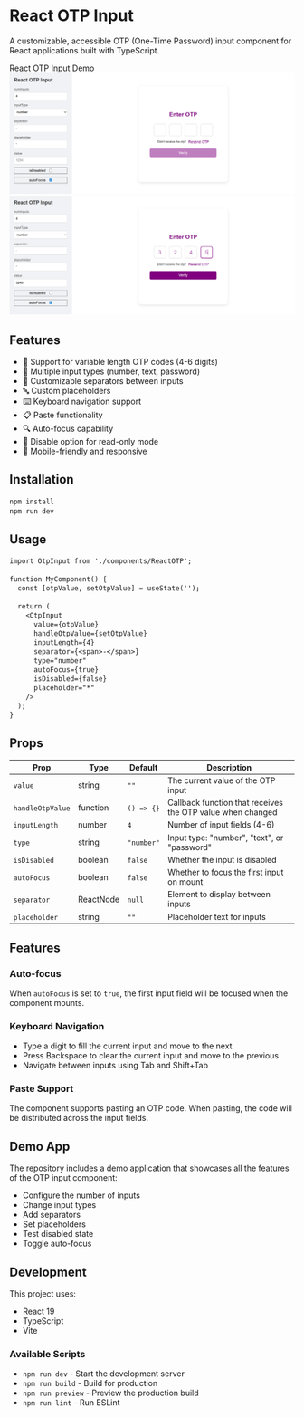 # React OTP Input

A customizable, accessible OTP (One-Time Password) input component for React applications built with TypeScript.

React OTP Input Demo
![alt text](<Screenshot (52).png>)
![alt text](<Screenshot (53).png>)

## Features

- 🔢 Support for variable length OTP codes (4-6 digits)
- 🔄 Multiple input types (number, text, password)
- 🎨 Customizable separators between inputs
- 🔤 Custom placeholders
- ⌨️ Keyboard navigation support
- 📋 Paste functionality
- 🔍 Auto-focus capability
- 🚫 Disable option for read-only mode
- 📱 Mobile-friendly and responsive

## Installation

```bash
npm install
npm run dev
```

## Usage

```tsx
import OtpInput from './components/ReactOTP';

function MyComponent() {
  const [otpValue, setOtpValue] = useState('');

  return (
    <OtpInput
      value={otpValue}
      handleOtpValue={setOtpValue}
      inputLength={4}
      separator={<span>-</span>}
      type="number"
      autoFocus={true}
      isDisabled={false}
      placeholder="*"
    />
  );
}
```

## Props

| Prop | Type | Default | Description |
|------|------|---------|-------------|
| `value` | string | `""` | The current value of the OTP input |
| `handleOtpValue` | function | `() => {}` | Callback function that receives the OTP value when changed |
| `inputLength` | number | `4` | Number of input fields (4-6) |
| `type` | string | `"number"` | Input type: "number", "text", or "password" |
| `isDisabled` | boolean | `false` | Whether the input is disabled |
| `autoFocus` | boolean | `false` | Whether to focus the first input on mount |
| `separator` | ReactNode | `null` | Element to display between inputs |
| `placeholder` | string | `""` | Placeholder text for inputs |

## Features

### Auto-focus

When `autoFocus` is set to `true`, the first input field will be focused when the component mounts.

### Keyboard Navigation

- Type a digit to fill the current input and move to the next
- Press Backspace to clear the current input and move to the previous
- Navigate between inputs using Tab and Shift+Tab

### Paste Support

The component supports pasting an OTP code. When pasting, the code will be distributed across the input fields.

## Demo App

The repository includes a demo application that showcases all the features of the OTP input component:

- Configure the number of inputs
- Change input types
- Add separators
- Set placeholders
- Test disabled state
- Toggle auto-focus

## Development

This project uses:

- React 19
- TypeScript
- Vite

### Available Scripts

- `npm run dev` - Start the development server
- `npm run build` - Build for production
- `npm run preview` - Preview the production build
- `npm run lint` - Run ESLint
